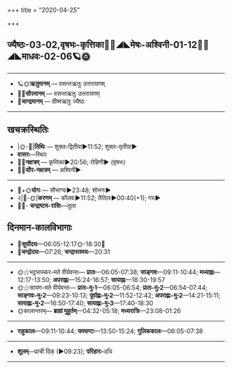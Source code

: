 +++
title = "2020-04-25"

+++
## ज्यैष्ठः-03-02,वृषभः-कृत्तिका🌛🌌◢◣मेषः-अश्विनी-01-12🌌🌞◢◣माधवः-02-06🪐🌞
___________________
- 🪐🌞**ऋतुमानम्** — वसन्तऋतुः उत्तरायणम्
- 🌌🌞**सौरमानम्** — वसन्तऋतुः उत्तरायणम्
- 🌛**चान्द्रमानम्** — ग्रीष्मऋतुः ज्यैष्ठः
___________________


## खचक्रस्थितिः
- |🌞-🌛|**तिथिः** — शुक्ल-द्वितीया►11:52; शुक्ल-तृतीया►  
- **वासरः**—स्थिरः  
- 🌌🌛**नक्षत्रम्** — कृत्तिका►20:56; रोहिणी► (वृषभः)  
- 🌌🌞**सौर-नक्षत्रम्** — अश्विनी►  
___________________
- 🌛+🌞**योगः** — सौभाग्यः►23:48; शोभनः►  
- २|🌛-🌞|**करणम्** — कौलवः►11:52; तैतिलः►00:40(+1); गरः►  
- 🌌🌛- **चन्द्राष्टम-राशिः**—तुला  


## दिनमान-कालविभागाः
- 🌅**सूर्योदयः**—06:05-12:17🌞️-18:30🌇  
- 🌛**चन्द्रोदयः**—07:26; **चन्द्रास्तमयः**—20:31  
___________________
- 🌞⚝भट्टभास्कर-मते वीर्यवन्तः— **प्रातः**—06:05-07:38; **साङ्गवः**—09:11-10:44; **मध्याह्नः**—12:17-13:50; **अपराह्णः**—15:24-16:57; **सायाह्नः**—18:30-19:57  
- 🌞⚝सायण-मते वीर्यवन्तः— **प्रातः-मु॰1**—06:05-06:54; **प्रातः-मु॰2**—06:54-07:44; **साङ्गवः-मु॰2**—09:23-10:13; **पूर्वाह्णः-मु॰2**—11:52-12:42; **अपराह्णः-मु॰2**—14:21-15:11; **सायाह्णः-मु॰2**—16:50-17:40; **सायाह्णः-मु॰3**—17:40-18:30  
- 🌞कालान्तरम्— **ब्राह्मं मुहूर्तम्**—04:32-05:18; **मध्यरात्रिः**—23:08-01:26  
___________________
- **राहुकालः**—09:11-10:44; **यमघण्टः**—13:50-15:24; **गुलिककालः**—06:05-07:38  
___________________
- **शूलम्**—प्राची दिक् (►09:23); **परिहारः**–दधि  
___________________
